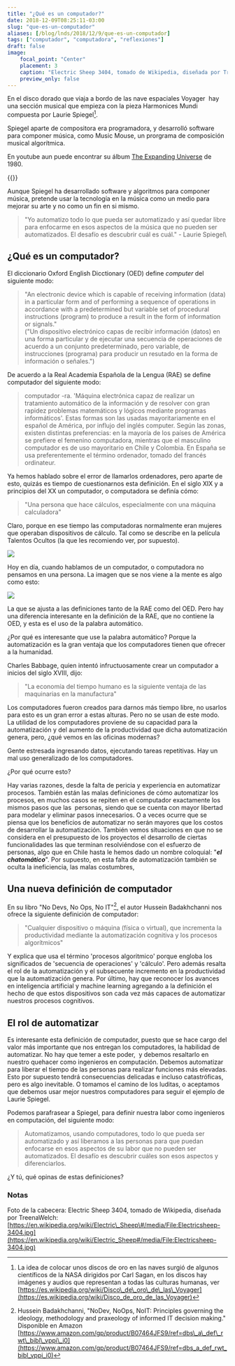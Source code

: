 ```yaml
---
title: "¿Qué es un computador?"
date: 2018-12-09T08:25:11-03:00
slug: "que-es-un-computador"
aliases: [/blog/lnds/2018/12/9/que-es-un-computador]
tags: ["computador", "computadora", "reflexiones"]
draft: false
image:
    focal_point: "Center"
    placement: 3
    caption: "Electric Sheep 3404, tomado de Wikipedia, diseñada por TreenaWelch"
    preview_only: false
---
```



En el disco dorado que viaja a bordo de las nave espaciales Voyager  hay
una sección musical que empieza con la pieza Harmonices Mundi compuesta
por Laurie Spiegel[^1].

Spiegel aparte de compositora era programadora, y desarrolló software
para componer música, como Music Mouse, un prorgrama de composición
musical algorítmica.   

En youtube aun puede encontrar su álbum [The Expanding
Universe](https://www.youtube.com/watch?v=KD8hkveKmYQ) de 1980.

{{<youtube KD8hkveKmYQ>}}

Aunque Spiegel ha desarrollado software y algoritmos para componer
música, pretende usar la tecnología en la música como un medio para
mejorar su arte y no como un fin en si mismo.

> "Yo automatizo todo lo que pueda ser automatizado y así quedar libre
> para enfocarme en esos aspectos de la música que no pueden ser
> automatizados. El desafío es descubrir cuál es cuál." - Laurie
> Spiegel\

## ¿Qué es un computador? 

El diccionario Oxford English Dicctionary (OED) define *computer* del
siguiente modo:

> "An electronic device which is capable of receiving information
> (data) in a particular form and of performing a sequence of operations
> in accordance with a predetermined but variable set of procedural
> instructions (program) to produce a result in the form of information
> or signals."\
> ("Un dispositivo electrónico capas de recibir información (datos) en
> una forma particular y de ejecutar una secuencia de operaciones de
> acuerdo a un conjunto predeterminado, pero variable, de instrucciones
> (programa) para producir un resutado en la forma de información o
> señales.")

De acuerdo a la Real Academia Española de la Lengua (RAE) se define
computador del siguiente modo:

> computador -ra. 'Máquina electrónica capaz de realizar un tratamiento
> automático de la información y de resolver con gran rapidez problemas
> matemáticos y lógicos mediante programas informáticos'. Estas formas
> son las usadas mayoritariamente en el español de América, por influjo
> del inglés computer. Según las zonas, existen distintas preferencias:
> en la mayoría de los países de América se prefiere el femenino
> computadora, mientras que el masculino computador es de uso
> mayoritario en Chile y Colombia. En España se usa preferentemente el
> término ordenador, tomado del francés ordinateur.

Ya hemos hablado sobre el error de llamarlos ordenadores, pero aparte de
esto, quizás es tiempo de cuestionarnos esta definición.
En el siglo XIX y a principios del XX un computador, o computadora se
definía cómo:

> "Una persona que hace cálculos, especialmente con una máquina
calculadora"


Claro, porque en ese tiempo las computadoras normalmente eran mujeres
que operaban dispositivos de cálculo. Tal como se describe en la
película Talentos Ocultos (la que les recomiendo ver, por supuesto).

![](https://d2dspjyoh5c79p.cloudfront.net/834ec508-fc0a-11e8-a030-2b5831f8ecb5-aa9f18b7)

Hoy en día, cuando hablamos de un computador, o computadora no pensamos
en una persona. La imagen que se nos viene a la mente es algo como esto:

![](https://d2dspjyoh5c79p.cloudfront.net/85cd5999-fc0a-11e8-a030-2b5831f8ecb5-aa9f18b7)

La que se ajusta a las definiciones tanto de la RAE como del OED. Pero
hay una diferencia interesante en la definición de la RAE, que no
contiene la OED, y esta es el uso de la palabra automático.

¿Por qué es interesante que use la palabra automático? Porque la
automatización es la gran ventaja que los computadores tienen que
ofrecer a la humanidad.

Charles Babbage, quien intentó infructuosamente crear un computador a
inicios del siglo XVIII, dijo:

> "La economía del tiempo humano es la siguiente ventaja de las
> maquinarias en la manufactura"

Los computadores fueron creados para darnos más tiempo libre, no usarlos
para esto es un gran error a estas alturas. Pero no se usan de este
modo. La utilidad de los computadores proviene de su capacidad para la
automatización y del aumento de la productividad que dicha
automatización genera, pero, ¿qué vemos en las oficinas modernas?


Gente estresada ingresando datos, ejecutando tareas repetitivas. Hay un
mal uso generalizado de los computadores.

¿Por qué ocurre esto?

Hay varias razones, desde la falta de pericia y experiencia en
automatizar procesos. También están las malas definiciones de cómo
automatizar los procesos, en muchos casos se repiten en el computador
exactamente los mismos pasos que las  personas, siendo que se cuenta con
mayor libertad para modelar y eliminar pasos innecesarios. O a veces
ocurre que se piensa que los beneficios de automatizar no serán mayores
que los costos de desarrollar la automatización. También vemos
situaciones en que no se considera en el presupuesto de los proyectos el
desarrollo de ciertas funcionalidades las que terminan resolviéndose con
el esfuerzo de personas, algo que en Chile hasta le hemos dado un nombre
coloquial: "***el chatomático***". Por supuesto, en esta falta de
automatización también se oculta la ineficiencia, las malas costumbres,

## Una nueva definición de computador 

En su libro "No Devs, No Ops, No IT"[^2], el autor Hussein
Badakhchanni nos ofrece la siguiente definición de computador:

> "Cualquier dispositivo o máquina (física o virtual), que incrementa
> la productividad mediante la automatización cognitiva y los procesos
> algorítmicos\"

Y explica que usa el término 'procesos algoritmico' porque engloba los
significados de 'secuencia de operaciones' y 'cálculo'. Pero además
resalta el rol de la automatización y el subsecuente incremento en la
productividad que la automatización genera. Por último, hay que
reconocer los avances en inteligencia artificial y machine learning
agregando a la definición el hecho de que estos dispositivos son cada
vez más capaces de automatizar nuestros procesos cognitivos.

## El rol de automatizar

Es interesante esta definición de computador, puesto que se hace cargo
del valor más importante que nos entregan los computadores, la habilidad
de automatizar. No hay que temer a este poder,  y debemos resaltarlo en
nuestro quehacer como ingenieros en computación. Debemos automatizar
para liberar el tiempo de las personas para realizar funciones más
elevadas. Esto por supuesto tendrá consecuencias delicadas e incluso
catastróficas, pero es algo inevitable. O tomamos el camino de los
luditas, o aceptamos que debemos usar mejor nuestros computadores para
seguir el ejemplo de Laurie Spiegel.

Podemos parafrasear a Spiegel, para definir nuestra labor como
ingenieros en computación, del siguiente modo:

> Automatizamos, usando computadores, todo lo que pueda ser automatizado
> y así liberamos a las personas para que puedan enfocarse en esos
> aspectos de su labor que no pueden ser automatizados. El desafío es
> descubrir cuáles son esos aspectos y diferenciarlos.


¿Y tú, qué opinas de estas definiciones?

### **Notas**


[^1]: La idea de colocar unos discos de oro en las naves surgió de
algunos científicos de la NASA dirigidos por Carl Sagan, en los discos
hay imágenes y audios que representan a todas las culturas humanas, ver
[https://es.wikipedia.org/wiki/Disco\_de\_oro\_de\_las\_Voyager](https://es.wikipedia.org/wiki/Disco_de_oro_de_las_Voyager)

[^2]: Hussein Badakhchanni, "NoDev, NoOps, NoIT: Principles governing
the ideology, methodology and praxeology of informed IT decision
making." Disponible en Amazon
[https://www.amazon.com/gp/product/B07464JFS9/ref=dbs\_a\_def\_rwt\_bibl\_vppi\_i0](https://www.amazon.com/gp/product/B07464JFS9/ref=dbs_a_def_rwt_bibl_vppi_i0)


 Foto de la cabecera: Electric Sheep 3404, tomado de Wikipedia, diseñada
por TreenaWelch:
[https://en.wikipedia.org/wiki/Electric\_Sheep\#/media/File:Electricsheep-3404.jpg](https://en.wikipedia.org/wiki/Electric_Sheep#/media/File:Electricsheep-3404.jpg)
